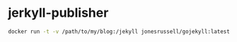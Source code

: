 # jerkyll-publisher

```sh
docker run -t -v /path/to/my/blog:/jekyll jonesrussell/gojekyll:latest
```
